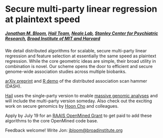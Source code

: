 # Secure multi-party linear regression at plaintext speed
##### [Jonathan M. Bloom](https://www.broadinstitute.org/bios/jonathan-bloom), [Hail Team](hail.is), [Neale Lab](http://www.nealelab.is), [Stanley Center for Psychiatric Research](https://www.broadinstitute.org/stanley), [Broad Institute of MIT and Harvard](https://www.broadinstitute.org/about-us)

We detail distributed algorithms for scalable, secure multi-party linear regression and feature selection at essentially the same speed as plaintext regression. While the core geometric ideas are simple, their broad utility in combination is novel. Our scheme opens the door to efficient and secure genome-wide association studies across multiple biobanks.

[arXiv preprint](https://arxiv.org/abs/1901.09531) and [R demo](https://github.com/jbloom22/DASH/blob/master/dash.r) of the distributed association scan hammer (DASH).

[Hail](https://hail.is/about.html) uses the single-party version to enable [massive genomic analyses](http://www.nealelab.is/uk-biobank/) and will include the multi-party version someday. Also check out the exciting work on secure genomics by [Hoon Cho](https://hhcho.com/) and colleagues.

Apply by July 19 for an [RAAIS OpenMined Grant](https://blog.openmined.org/raais/) to get paid to add these algorithms to the core OpenMined code base.

Feedback welcome! Write Jon: jbloom@broadinstitute.org
